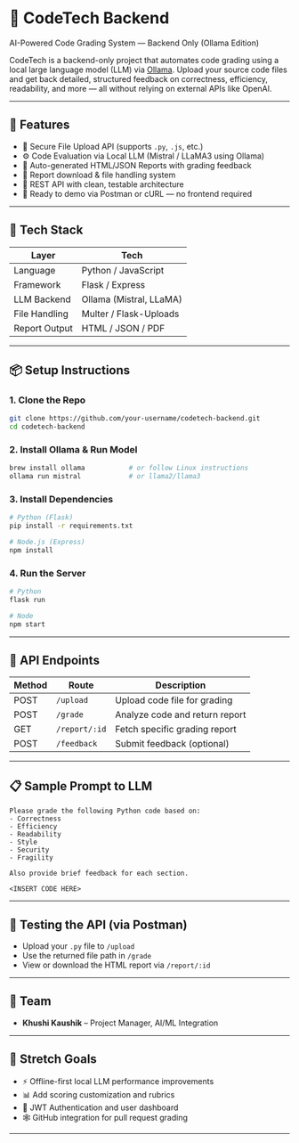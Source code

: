 # 🧠 CodeTech Backend

AI-Powered Code Grading System — Backend Only (Ollama Edition)

CodeTech is a backend-only project that automates code grading using a local large language model (LLM) via [Ollama](https://ollama.com). Upload your source code files and get back detailed, structured feedback on correctness, efficiency, readability, and more — all without relying on external APIs like OpenAI.

---

## 🚀 Features

- 🔐 Secure File Upload API (supports `.py`, `.js`, etc.)
- ⚙️ Code Evaluation via Local LLM (Mistral / LLaMA3 using Ollama)
- 📝 Auto-generated HTML/JSON Reports with grading feedback
- 📂 Report download & file handling system
- 🔁 REST API with clean, testable architecture
- 🧪 Ready to demo via Postman or cURL — no frontend required

---

## 🧰 Tech Stack

| Layer         | Tech                     |
|--------------|--------------------------|
| Language      | Python / JavaScript     |
| Framework     | Flask / Express         |
| LLM Backend   | Ollama (Mistral, LLaMA) |
| File Handling | Multer / Flask-Uploads  |
| Report Output | HTML / JSON / PDF       |

---

## 📦 Setup Instructions

### 1. Clone the Repo
```bash
git clone https://github.com/your-username/codetech-backend.git
cd codetech-backend
```

### 2. Install Ollama & Run Model
```bash
brew install ollama           # or follow Linux instructions
ollama run mistral            # or llama2/llama3
```

### 3. Install Dependencies
```bash
# Python (Flask)
pip install -r requirements.txt

# Node.js (Express)
npm install
```

### 4. Run the Server
```bash
# Python
flask run

# Node
npm start
```

---

## 📡 API Endpoints

| Method | Route            | Description                            |
|--------|------------------|----------------------------------------|
| POST   | `/upload`        | Upload code file for grading           |
| POST   | `/grade`         | Analyze code and return report         |
| GET    | `/report/:id`    | Fetch specific grading report          |
| POST   | `/feedback`      | Submit feedback (optional)             |

---

## 📋 Sample Prompt to LLM
```text
Please grade the following Python code based on:
- Correctness
- Efficiency
- Readability
- Style
- Security
- Fragility

Also provide brief feedback for each section.

<INSERT CODE HERE>
```

---

## 🧪 Testing the API (via Postman)
- Upload your `.py` file to `/upload`
- Use the returned file path in `/grade`
- View or download the HTML report via `/report/:id`

---

## 🤝 Team

- **Khushi Kaushik** – Project Manager, AI/ML Integration  

---

## 🧠 Stretch Goals

- ⚡ Offline-first local LLM performance improvements
- 📊 Add scoring customization and rubrics
- 🔐 JWT Authentication and user dashboard
- 🕸️ GitHub integration for pull request grading

---


